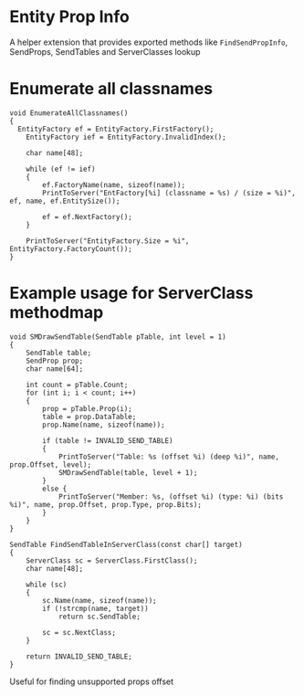 # Entity Prop Info
A helper extension that provides exported methods like `FindSendPropInfo`, SendProps, SendTables and ServerClasses lookup

# Enumerate all classnames
```SourcePawn
void EnumerateAllClassnames()
{
  EntityFactory ef = EntityFactory.FirstFactory();
	EntityFactory ief = EntityFactory.InvalidIndex();
	
	char name[48];
	
	while (ef != ief)
	{
		ef.FactoryName(name, sizeof(name));
		PrintToServer("EntFactory[%i] (classname = %s) / (size = %i)", ef, name, ef.EntitySize());
		
		ef = ef.NextFactory();
	}
	
	PrintToServer("EntityFactory.Size = %i", EntityFactory.FactoryCount());
}
```

# Example usage for ServerClass methodmap
```SourcePawn
void SMDrawSendTable(SendTable pTable, int level = 1)
{
	SendTable table;
	SendProp prop;
	char name[64];
	
	int count = pTable.Count;
	for (int i; i < count; i++)
	{
		prop = pTable.Prop(i);
		table = prop.DataTable;
		prop.Name(name, sizeof(name));
		
		if (table != INVALID_SEND_TABLE)
		{
			PrintToServer("Table: %s (offset %i) (deep %i)", name, prop.Offset, level);
			SMDrawSendTable(table, level + 1);
		}
		else {
			PrintToServer("Member: %s, (offset %i) (type: %i) (bits %i)", name, prop.Offset, prop.Type, prop.Bits);
		}
	}
}

SendTable FindSendTableInServerClass(const char[] target)
{
	ServerClass sc = ServerClass.FirstClass();
	char name[48];
	
	while (sc)
	{
		sc.Name(name, sizeof(name));
		if (!strcmp(name, target))
			return sc.SendTable;
		
		sc = sc.NextClass;
	}
	
	return INVALID_SEND_TABLE;
}
```
Useful for finding unsupported props offset
